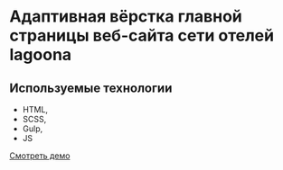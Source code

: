 # Адаптивная вёрстка главной страницы веб-сайта сети отелей lagoona

## Используемые технологии
- HTML,
- SCSS,
- Gulp,
- JS

[Смотреть демо](https://alcherkasov.github.io/Lagoona/)
